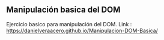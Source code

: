 Manipulación basica del DOM
------------
Ejercicio basico para manipulación del DOM.
Link : https://danielveraacero.github.io/Manipulacion-DOM-Basica/
